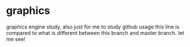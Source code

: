 # graphics
graphics engine study, also just for me to study github usage
this line is compared to what is different between this branch and master branch.
let me see!
